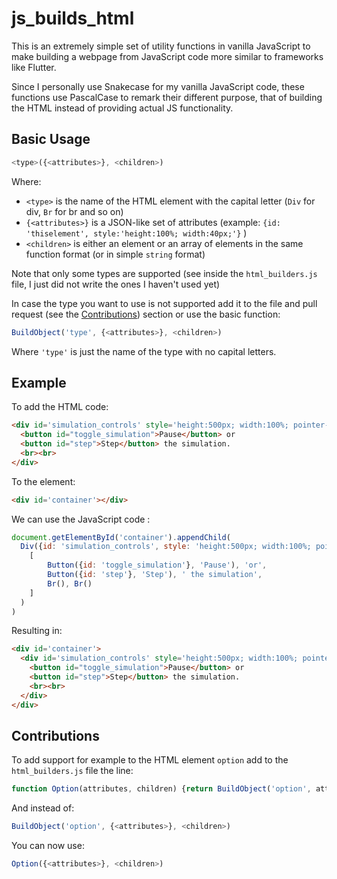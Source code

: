 # js_builds_html

This is an extremely simple set of utility functions in vanilla JavaScript to make building a webpage from JavaScript code more similar to frameworks like Flutter. 

Since I personally use Snakecase for my vanilla JavaScript code, these functions use PascalCase to remark their different purpose, that of building the HTML instead of providing actual JS functionality.

## Basic Usage

```javascript
<type>({<attributes>}, <children>)
```

Where:
 - ```<type>``` is the name of the HTML element with the capital letter (```Div``` for div, ```Br``` for br and so on)
 - ```{<attributes>}``` is a JSON-like set of attributes (example: ```{id: 'thiselement', style:'height:100%; width:40px;'}``` )
 - ```<children>``` is either an element or an array of elements in the same function format (or in simple ```string``` format)
 
Note that only some types are supported (see inside the ```html_builders.js``` file, I just did not write the ones I haven't used yet)

In case the type you want to use is not supported add it to the file and pull request (see the [Contributions](#contributions)) section or use the basic function:

```javascript
BuildObject('type', {<attributes>}, <children>)
```
Where ```'type'``` is just the name of the type with no capital letters.

## Example

To add the HTML code:

```html
<div id='simulation_controls' style='height:500px; width:100%; pointer-events:painted;'>
  <button id="toggle_simulation">Pause</button> or 
  <button id="step">Step</button> the simulation.
  <br><br>
</div>
```

To the element:

```html
<div id='container'></div>
```

We can use the JavaScript code :

```javascript
document.getElementById('container').appendChild(
  Div({id: 'simulation_controls', style: 'height:500px; width:100%; pointer-events:painted;'},
    [
        Button({id: 'toggle_simulation'}, 'Pause'), 'or',
        Button({id: 'step'}, 'Step'), ' the simulation',
        Br(), Br()
    ]
  )
)
```

Resulting in:

```html
<div id='container'>
  <div id='simulation_controls' style='height:500px; width:100%; pointer-events:painted;'>
    <button id="toggle_simulation">Pause</button> or 
    <button id="step">Step</button> the simulation.
    <br><br>
  </div>
</div>
```

## Contributions

To add support for example to the HTML element ```option``` add to the ```html_builders.js``` file the line:

```javascript
function Option(attributes, children) {return BuildObject('option', attributes, children)}
```

And instead of:

```javascript
BuildObject('option', {<attributes>}, <children>)
```

You can now use:

```javascript
Option({<attributes>}, <children>)
```
